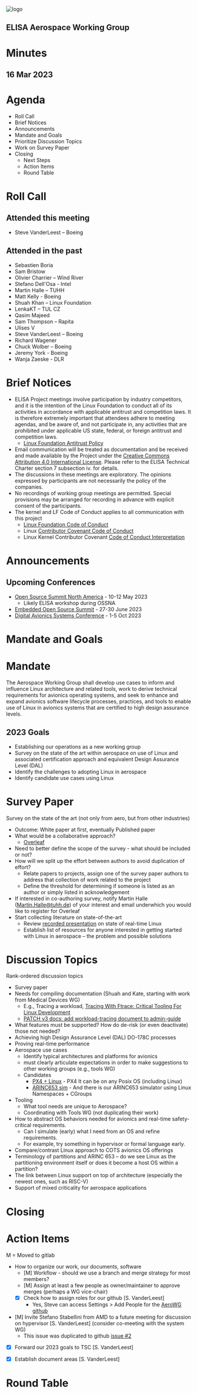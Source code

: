 ![logo](logo_elisa_small.png )
## ELISA Aerospace Working Group 
# Minutes 
## 16 Mar 2023

# Agenda
- Roll Call
- Brief Notices
- Announcements
- Mandate and Goals
- Prioritize Discussion Topics 
- Work on Survey Paper 
- Closing
    - Next Steps
    - Action Items
    - Round Table

# Roll Call

## Attended this meeting
- Steve VanderLeest – Boeing


## Attended in the past
- Sebastien Boria
- Sam Bristow
- Olivier Charrier – Wind River
- Stefano Dell'Osa - Intel
- Martin Halle – TUHH
- Matt Kelly - Boeing
- Shuah Khan – Linux Foundation
- LenkaKT – TUL CZ
- Qasim Majeed 
- Sam Thompson – Rapita
- Ulises V 
- Steve VanderLeest – Boeing
- Richard Wagener
- Chuck Wolber – Boeing
- Jeremy York - Boeing
- Wanja Zaeske - DLR

# Brief Notices

* ELISA Project meetings involve participation by industry competitors, and it is the intention of the Linux Foundation to conduct all of its activities in accordance with applicable antitrust and competition laws. It is therefore extremely important that attendees adhere to meeting agendas, and be aware of, and not participate in, any activities that are prohibited under applicable US state, federal, or foreign antitrust and competition laws.
    * [Linux Foundation Antitrust Policy](http://www.linuxfoundation.org/antitrust-policy)
* Email communication will be treated as documentation and be received and made available by the Project under the [Creative Commons Attribution 4.0 International License](http://creativecommons.org/licenses/by/4.0). Please refer to the ELISA Technical Charter section 7 subsection iv. for details.
* The discussions in these meetings are exploratory. The opinions expressed by participants are not necessarily the policy of the companies.
* No recordings of working group meetings are permitted. Special provisions may be arranged for recording in advance with explicit consent of the participants.
* The kernel and LF Code of Conduct applies to all communication with this project
    * [Linux Foundation Code of Conduct](https://www.linuxfoundation.org/code-of-conduct/)
    * Linux [Contributor Covenant Code of Conduct](https://git.kernel.org/pub/scm/linux/kernel/git/torvalds/linux.git/tree/Documentation/process/code-of-conduct.rst)
    * Linux Kernel Contributor Covenant [Code of Conduct Interpretation](https://git.kernel.org/pub/scm/linux/kernel/git/torvalds/linux.git/tree/Documentation/process/code-of-conduct-interpretation.rst)


# Announcements

## Upcoming Conferences
* [Open Source Summit North America](https://events.linuxfoundation.org/open-source-summit-north-america/)  - 10-12 May 2023
    * Likely ELISA workshop during OSSNA
* [Embedded Open Source Summit](https://events.linuxfoundation.org/embedded-open-source-summit/) - 27-30 June 2023
* [Digital Avionics Systems Conference](https://2023.dasconline.org/) - 1-5 Oct 2023


# Mandate and Goals

# Mandate
The Aerospace Working Group shall develop use cases to inform and influence Linux architecture and related tools, work to derive technical requirements for avionics operating systems, and seek to enhance and expand avionics software lifecycle processes, practices, and tools to enable use of Linux in avionics systems that are certified to high design assurance levels.

## 2023 Goals
* Establishing our operations as a new working group
* Survey on the state of the art within aerospace on use of Linux and associated certification approach and equivalent Design Assurance Level (DAL)
* Identify the challenges to adopting Linux in aerospace
* Identify candidate use cases using Linux


# Survey Paper

Survey on the state of the art (not only from aero, but from other industries)
* Outcome: White paper at first, eventually Published paper
* What would be a collaborative approach?  
    * [Overleaf](https://www.overleaf.com/project/63ee5a398ae14b0bad694e21)
* Need to better define the scope of the survey - what should be included or not?
* How will we split up the effort between authors to avoid duplication of effort?
    * Relate papers to projects, assign one of the survey paper authors to address that collection of work related to the project     
    * Define the threshold for determining if someone is listed as an author or simply listed in acknowledgement
* If interested in co-authoring survey, notify Martin Halle (Martin.Halle@tuhh.de) of your interest and email underwhich you would like to register for Overleaf
* Start collecting literature on state-of-the-art 
    * Review [recorded presentation](https://st1.zoom.us/web_client/bai5dum/html/externalLinkPage.html?ref=https://www.youtube.com/watch?v=Fea5XODLBM8&list=PLuDNrzTpK8zqx7AJroClzENM8lpPhGkJu&index=3) on state of real-time Linux 
    * Establish list of resources for anyone interested in getting started with Linux in aerospace – the problem and possible solutions

# Discussion Topics
Rank-ordered discussion topics

* Survey paper
* Needs for compiling documentation (Shuah and Kate, starting with work from Medical Devices WG)
    * E.g., Tracing a workload, [Tracing With Ftrace: Critical Tooling For Linux Development](https://www.linuxfoundation.org/webinars/tracefs-the-building-blocks-of-linux-kernel-tracing-by-ftrace?hsLang&#61;en)
    * [PATCH v3 docs: add workload-tracing document to admin-guide](https://lore.kernel.org/linux-doc/Y9nkqhAS6EW2Lu8Z@debian.me/T/#t)
* What features must be supported?  How do de-risk (or even deactivate) those not needed?
* Achieving high Design Assurance Level (DAL) DO-178C processes
* Proving real-time performance
* Aerospace use cases
    * Identify typical architectures and platforms for avionics
    * must clearly articulate expectations in order to make suggestions to other working groups (e.g., tools WG)
    * Candidates
        * [PX4 + Linux](https://auterion.com/drone-manufacturers/skynode/) - PX4 It can be on any Posix OS (including Linux) 
        * [ARINC653 sim](https://github.com/aeronautical-informatics/apex-linux) - And there is our ARINC653 simulator using Linux Namespaces + CGroups
* Tooling
    * What tool needs are unique to Aerospace?   
    * Coordinating with Tools WG (not duplicating their work)
* How to abstract OS behaviors needed for avionics and real-time safety-critical requirements. 
    * Can I simulate (early) what I need from an OS and refine requirements. 
    * For example, try something in hypervisor or formal language early.
* Compare/contrast Linux approach to COTS avionics OS offerings
* Terminology of partitions and ARINC 653 – do we see Linux as the partitioning environment itself or does it become a host OS within a partition?
* The link between Linux support on top of architecture (especially the newest ones, such as RISC-V)
* Support of mixed criticality for aerospace applications

# Closing

# Action Items 
M = Moved to gitlab
* How to organize our work, our documents, software
    * [M] Workflow - should we use a branch and merge strategy for most members?
    * [M] Assign at least a few people as owner/maintainer to approve merges (perhaps a WG vice-chair)
    * [X] Check how to assign roles for our github [S. VanderLeest]
        - Yes, Steve can access Settings > Add People for the [AeroWG github](https://github.com/elisa-tech/wg-aerospace/)
* [M] Invite Stefano Stabellini from AMD to a future meeting for discussion on hypervisor [S. VanderLeest] (consider co-meeting with the system WG)
    - This issue was duplicated to github [issue #2](https://github.com/elisa-tech/wg-aerospace/issues/2) 
* [X] Forward our 2023 goals to TSC [S. VanderLeest]
* [X] Establish document areas [S. VanderLeest]



# Round Table







